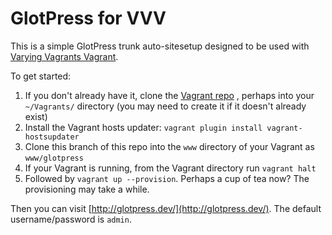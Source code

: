 # GlotPress for VVV

This is a simple GlotPress trunk auto-sitesetup designed to be used with [Varying Vagrants Vagrant](https://github.com/10up/varying-vagrant-vagrants/).

To get started:

1. If you don't already have it, clone the [Vagrant repo](https://github.com/10up/varying-vagrant-vagrants/) , perhaps into your `~/Vagrants/` directory (you may need to create it if it doesn't already exist)
2. Install the Vagrant hosts updater: `vagrant plugin install vagrant-hostsupdater`
3. Clone this branch of this repo into the `www` directory of your Vagrant as `www/glotpress`
4. If your Vagrant is running, from the Vagrant directory run `vagrant halt`
5. Followed by `vagrant up --provision`.  Perhaps a cup of tea now? The provisioning may take a while.

Then you can visit [http://glotpress.dev/](http://glotpress.dev/). The default username/password is `admin`.

